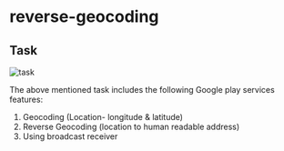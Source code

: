 # reverse-geocoding

## Task
![task](https://user-images.githubusercontent.com/49322171/134731888-8cd5bb0a-2b1a-42b1-91a7-144273c4836b.PNG)

The above mentioned task includes the following Google play services features:
1. Geocoding (Location- longitude & latitude) 
2. Reverse Geocoding (location to human readable address)
3. Using broadcast receiver
